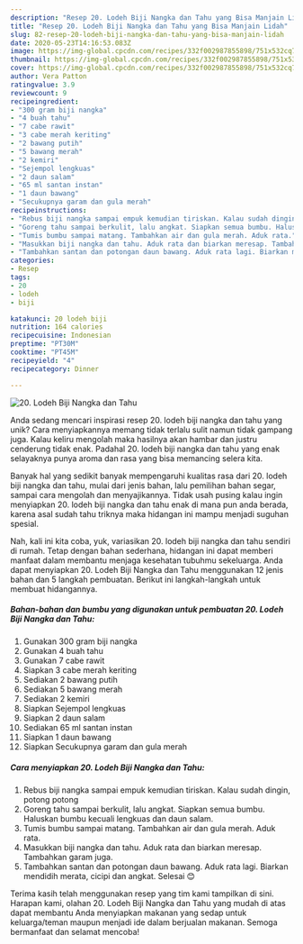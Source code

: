 ```yaml
---
description: "Resep 20. Lodeh Biji Nangka dan Tahu yang Bisa Manjain Lidah"
title: "Resep 20. Lodeh Biji Nangka dan Tahu yang Bisa Manjain Lidah"
slug: 82-resep-20-lodeh-biji-nangka-dan-tahu-yang-bisa-manjain-lidah
date: 2020-05-23T14:16:53.083Z
image: https://img-global.cpcdn.com/recipes/332f002987855898/751x532cq70/20-lodeh-biji-nangka-dan-tahu-foto-resep-utama.jpg
thumbnail: https://img-global.cpcdn.com/recipes/332f002987855898/751x532cq70/20-lodeh-biji-nangka-dan-tahu-foto-resep-utama.jpg
cover: https://img-global.cpcdn.com/recipes/332f002987855898/751x532cq70/20-lodeh-biji-nangka-dan-tahu-foto-resep-utama.jpg
author: Vera Patton
ratingvalue: 3.9
reviewcount: 9
recipeingredient:
- "300 gram biji nangka"
- "4 buah tahu"
- "7 cabe rawit"
- "3 cabe merah keriting"
- "2 bawang putih"
- "5 bawang merah"
- "2 kemiri"
- "Sejempol lengkuas"
- "2 daun salam"
- "65 ml santan instan"
- "1 daun bawang"
- "Secukupnya garam dan gula merah"
recipeinstructions:
- "Rebus biji nangka sampai empuk kemudian tiriskan. Kalau sudah dingin, potong potong"
- "Goreng tahu sampai berkulit, lalu angkat. Siapkan semua bumbu. Haluskan bumbu kecuali lengkuas dan daun salam."
- "Tumis bumbu sampai matang. Tambahkan air dan gula merah. Aduk rata."
- "Masukkan biji nangka dan tahu. Aduk rata dan biarkan meresap. Tambahkan garam juga."
- "Tambahkan santan dan potongan daun bawang. Aduk rata lagi. Biarkan mendidih merata, cicipi dan angkat. Selesai 😊"
categories:
- Resep
tags:
- 20
- lodeh
- biji

katakunci: 20 lodeh biji 
nutrition: 164 calories
recipecuisine: Indonesian
preptime: "PT30M"
cooktime: "PT45M"
recipeyield: "4"
recipecategory: Dinner

---
```



![20. Lodeh Biji Nangka dan Tahu](https://img-global.cpcdn.com/recipes/332f002987855898/751x532cq70/20-lodeh-biji-nangka-dan-tahu-foto-resep-utama.jpg)

Anda sedang mencari inspirasi resep 20. lodeh biji nangka dan tahu yang unik? Cara menyiapkannya memang tidak terlalu sulit namun tidak gampang juga. Kalau keliru mengolah maka hasilnya akan hambar dan justru cenderung tidak enak. Padahal 20. lodeh biji nangka dan tahu yang enak selayaknya punya aroma dan rasa yang bisa memancing selera kita.

Banyak hal yang sedikit banyak mempengaruhi kualitas rasa dari 20. lodeh biji nangka dan tahu, mulai dari jenis bahan, lalu pemilihan bahan segar, sampai cara mengolah dan menyajikannya. Tidak usah pusing kalau ingin menyiapkan 20. lodeh biji nangka dan tahu enak di mana pun anda berada, karena asal sudah tahu triknya maka hidangan ini mampu menjadi suguhan spesial.




Nah, kali ini kita coba, yuk, variasikan 20. lodeh biji nangka dan tahu sendiri di rumah. Tetap dengan bahan sederhana, hidangan ini dapat memberi manfaat dalam membantu menjaga kesehatan tubuhmu sekeluarga. Anda dapat menyiapkan 20. Lodeh Biji Nangka dan Tahu menggunakan 12 jenis bahan dan 5 langkah pembuatan. Berikut ini langkah-langkah untuk membuat hidangannya.

<!--inarticleads1-->

##### Bahan-bahan dan bumbu yang digunakan untuk pembuatan 20. Lodeh Biji Nangka dan Tahu:

1. Gunakan 300 gram biji nangka
1. Gunakan 4 buah tahu
1. Gunakan 7 cabe rawit
1. Siapkan 3 cabe merah keriting
1. Sediakan 2 bawang putih
1. Sediakan 5 bawang merah
1. Sediakan 2 kemiri
1. Siapkan Sejempol lengkuas
1. Siapkan 2 daun salam
1. Sediakan 65 ml santan instan
1. Siapkan 1 daun bawang
1. Siapkan Secukupnya garam dan gula merah




<!--inarticleads2-->

##### Cara menyiapkan 20. Lodeh Biji Nangka dan Tahu:

1. Rebus biji nangka sampai empuk kemudian tiriskan. Kalau sudah dingin, potong potong
1. Goreng tahu sampai berkulit, lalu angkat. Siapkan semua bumbu. Haluskan bumbu kecuali lengkuas dan daun salam.
1. Tumis bumbu sampai matang. Tambahkan air dan gula merah. Aduk rata.
1. Masukkan biji nangka dan tahu. Aduk rata dan biarkan meresap. Tambahkan garam juga.
1. Tambahkan santan dan potongan daun bawang. Aduk rata lagi. Biarkan mendidih merata, cicipi dan angkat. Selesai 😊




Terima kasih telah menggunakan resep yang tim kami tampilkan di sini. Harapan kami, olahan 20. Lodeh Biji Nangka dan Tahu yang mudah di atas dapat membantu Anda menyiapkan makanan yang sedap untuk keluarga/teman maupun menjadi ide dalam berjualan makanan. Semoga bermanfaat dan selamat mencoba!
